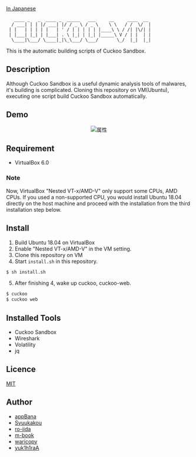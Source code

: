 [In Japanese](docs/README_JP.md)

```
   ____ _   _  ____ _  _____   ___     __     ____  __
  / ___| | | |/ ___| |/ / _ \ / _ \    \ \   / /  \/  |
 | |   | | | | |   | ' / | | | | | |____\ \ / /| |\/| |
 | |___| |_| | |___| . \ |_| | |_| |_____\ V / | |  | |
  \____|\___/ \____|_|\_\___/ \___/       \_/  |_|  |_|

```

This is the automatic building scripts of Cuckoo Sandbox.


## Description
Although Cuckoo Sandbox is a useful dynamic analysis tools of malwares, it's building is complicated.
Cloning this repository on VM(Ubuntu), executing one script build Cuckoo Sandbox automatically.

## Demo

<div align="center">
<img src="https://github.com/tdu-isl/cuckoo-vm/wiki/images/demo.gif" alt="属性" title="demo">
</div>

## Requirement

- VirtualBox 6.0

### Note
Now, VirtualBox "Nested VT-x/AMD-V" only support some CPUs, AMD CPUs.
If you used a non-supported CPU, you would install Ubuntu 18.04 directly on the host machine and proceed with the installation from the third installation step below.

## Install

1. Build Ubuntu 18.04 on VirtualBox
2. Enable "Nested VT-x/AMD-V" in the VM setting.
3. Clone this repository on VM
4. Start `install.sh` in this repository.

```sh
$ sh install.sh
```

5. After finishing 4, wake up cuckoo, cuckoo-web.

```sh
$ cuckoo
$ cuckoo web
```

## Installed Tools
- Cuckoo Sandbox
- Wireshark
- Volatility
- jq

## Licence

[MIT](https://github.com/tdu-isl/cuckoo-vm/blob/develop/LICENSE)

## Author

- [appBana](https://github.com/howmuch515)
- [Syuukakou](https://github.com/Syuukakou)
- [ro-iida](https://github.com/rotten3156)
- [m-book](https://github.com/m-book)
- [waricopy](https://github.com/waricopy)
- [yuk1h1raA](https://github.com/yuk1h1ra)
